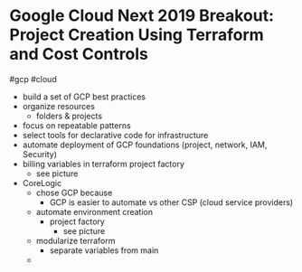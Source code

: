 # Google Cloud Next 2019 Breakout: Project Creation Using Terraform and Cost Controls
#gcp #cloud

* build a set of GCP best practices
* organize  resources
	* folders & projects
* focus on repeatable patterns
* select tools for declarative code for infrastructure
* automate deployment of GCP foundations (project, network, IAM, Security)
* billing variables in terraform project factory
	* see picture
* CoreLogic
	* chose GCP because
		* GCP is easier to automate vs other CSP (cloud service providers)
	* automate environment creation
		* project factory
			* see picture
	* modularize terraform
		* separate variables from main
	* 